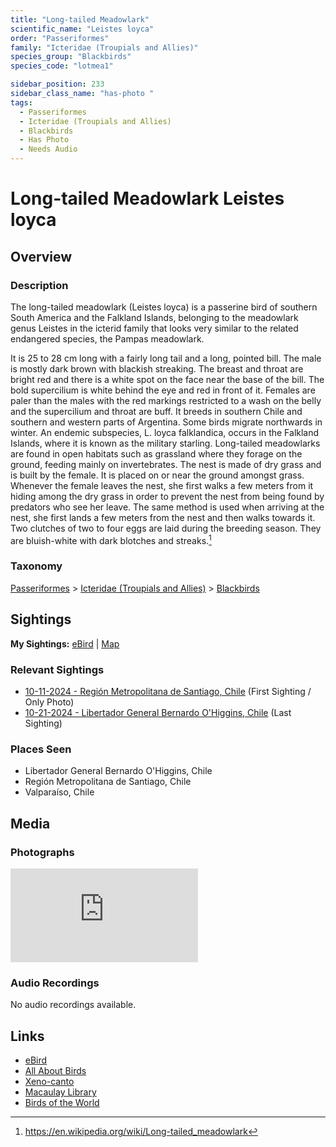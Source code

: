 ```yaml
---
title: "Long-tailed Meadowlark"
scientific_name: "Leistes loyca"
order: "Passeriformes"
family: "Icteridae (Troupials and Allies)"
species_group: "Blackbirds"
species_code: "lotmea1"

sidebar_position: 233
sidebar_class_name: "has-photo "
tags: 
  - Passeriformes
  - Icteridae (Troupials and Allies)
  - Blackbirds
  - Has Photo
  - Needs Audio
---
```


# Long-tailed Meadowlark <span className='sci_name'>Leistes loyca</span>

## Overview

### Description
The long-tailed meadowlark (Leistes loyca) is a passerine bird of southern South America and the Falkland Islands, belonging to the meadowlark genus Leistes in the icterid family that looks very similar to the related endangered species, the Pampas meadowlark.

It is 25 to 28 cm long with a fairly long tail and a long, pointed bill. The male is mostly dark brown with blackish streaking. The breast and throat are bright red and there is a white spot on the face near the base of the bill. The bold supercilium is white behind the eye and red in front of it. Females are paler than the males with the red markings restricted to a wash on the belly and the supercilium and throat are buff.
It breeds in southern Chile and southern and western parts of Argentina. Some birds migrate northwards in winter. An endemic subspecies, L. loyca falklandica, occurs in the Falkland Islands, where it is known as the military starling. Long-tailed meadowlarks are found in open habitats such as grassland where they forage on the ground, feeding mainly on invertebrates.
The nest is made of dry grass and is built by the female. It is placed on or near the ground amongst grass. Whenever the female leaves the nest, she first walks  a few meters from it hiding among the dry grass in order to prevent the nest from being found by predators who see her leave. The same method is used when arriving at the nest, she first lands a few meters from the nest and then walks towards it. Two clutches of two to four eggs are laid during the breeding season. They are bluish-white with dark blotches and streaks.[^1]

[^1]: https://en.wikipedia.org/wiki/Long-tailed_meadowlark

### Taxonomy
[Passeriformes](/tags/passeriformes) > [Icteridae (Troupials and Allies)](/tags/icteridae-troupials-and-allies) > [Blackbirds](/tags/blackbirds)


## Sightings

**My Sightings:** [eBird](https://ebird.org/lifelist?r=world&time=life&spp=lotmea1) | [Map](/map?species_code=lotmea1)

### Relevant Sightings

* [10-11-2024 - Región Metropolitana de Santiago, Chile](https://ebird.org/checklist/S198398135) (First Sighting / Only Photo)
* [10-21-2024 - Libertador General Bernardo O'Higgins, Chile](https://ebird.org/checklist/S199827532) (Last Sighting)

### Places Seen

* Libertador General Bernardo O'Higgins, Chile
* Región Metropolitana de Santiago, Chile
* Valparaíso, Chile



## Media
### Photographs
<iframe className="photo_iframe vertical" src="https://macaulaylibrary.org/asset/625246580/embed" frameBorder="0" allowFullScreen></iframe>

### Audio Recordings
No audio recordings available.

## Links
* [eBird](https://ebird.org/species/lotmea1) 
* [All About Birds](https://www.allaboutbirds.org/guide/lotmea1) 
* [Xeno-canto](https://www.xeno-canto.org/species/leistes-loyca) 
* [Macaulay Library](https://search.macaulaylibrary.org/catalog?taxonCode=lotmea1&sort=rating_rank_desc)
* [Birds of the World](https://birdsoftheworld.org/bow/species/lotmea1)
